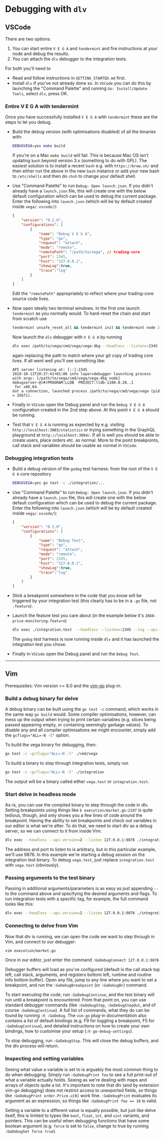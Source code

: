 # Debugging with `dlv`

## VSCode

There are two options:
1) You can start entire `V E G A` and `tendermint` and fire instructions at your node and debug the results.
2) You can attach the `dlv` debugger to the integration tests.

For both you'll need to
- Read and follow instructions in `GETTING_STARTED.md` first.
- Install `dlv` if you've not already done so. In `VSCode` you can do this by launching the "Command Palette" and running `Go: Install/Update Tools`, select `dlv`, press OK.


### Entire V E G A with tendermint

Once you have successfully installed `V E G A` with `tendermint` these are the steps to let you debug.

- Build the debug version (with optimisations disabled) of all the binaries with:

    ```bash
    DEBUGVEGA=yes make build
    ```
    If you're on a Mac `make build` will fail. This is because Mac OS isn't updating `bash` beyond version 3.x (something to do with GPL). The easiest solution is to install a recent `bash` e.g. with `https://brew.sh/` and then either run the above in the new `bash` instance or add your new bash to `/etc/shells` and then do `chsh` to change your default shell.

- Use "Command Palette" to run `Debug: Open launch.json`. If you didn't already have a `launch.json` file, this will create one with the below default configuration which can be used to debug the current package. Enter the following into `launch.json` (which will be by default created inside `vega/.vscode/`):

    ```json
    {
        "version": "0.2.0",
        "configurations": [
            {
                "name": "Debug V E G A",
                "type": "go",
                "request": "attach",
                "mode": "remote",
                "remotePath": "/path/to/vega", // trading-core
                "port": 2345,
                "host": "127.0.0.1",
                "showLog":true,
                "trace":"log"
            }
        ]
    }
    ```
    Edit the `"remotePath"` appropriately to reflect where your trading-core source code lives.

- Now open ideally two terminal windows. In the first one launch `tendermint` as you normally would. To hard-reset the chain and start from scratch use

    ```bash
    tendermint unsafe_reset_all && tendermint init && tendermint node 2>./tendermint.stderr.out 1>./tendermint.stdout.out
    ```
    Now launch the `dlv` debugger with `V E G A` by running

    ```bash
    dlv exec /path/to/vega/cmd/vega/vega-dbg --headless --listen=:2345 --log --api-version=2 -- node
    ```
    again replacing the path to match where your git copy of trading core lives.  If all went well you'll see something like:

    ```
    API server listening at: [::]:2345
    2019-10-13T20:37:41+01:00 info layer=debugger launching process with args: [/path/to/vega/cmd/vega/vega-dbg node]
    debugserver-@(#)PROGRAM:LLDB  PROJECT:lldb-1100.0.28..1
     for x86_64.
    Got a connection, launched process /path/to/vega/cmd/vega/vega (pid = 35671).
    ```
- Finally in `VSCode` open the Debug panel and run the `Debug V E G A` configuration created in the 2nd step above. At this point `V E G A` should be running.
- Test that `V E G A` is running as expected by e.g. visiting `http://localhost:3003/statistics` or trying something in the GraphQL playground at `http://localhost:3004/`. If all is well you should be able to create users, place orders etc. as normal. More to the point breakpoints, call stack and variables should be usable as normal in `VSCode`.



### Debugging integration tests

- Build a debug version of the `godog` test harness: from the root of the `V E G A` core repository

    ```bash
    DEBUGVEGA=yes go test -c ./integration/...
    ```

- Use "Command Palette" to run `Debug: Open launch.json`. If you didn't already have a `launch.json` file, this will create one with the below default configuration which can be used to debug the current package. Enter the following into `launch.json` (which will be by default created inside `vega/.vscode/`):

    ```json
    {
        "version": "0.2.0",
        "configurations": [
            {
                "name": "Debug Test",
                "type": "go",
                "request": "attach",
                "mode": "remote",
                "port": 2345,
                "host": "127.0.0.1",
                "showLog":true,
                "trace":"log"
            }
        ]
    }
    ```

- Stick a breakpoint somewhere in the code that you *know* will be triggered by your integration test (this clearly has to be in a `.go` file, not `.feature`).


- Launch the feature test you care about (in the example below it's `2668-price-monitoring.feature`)
    ```bash
    dlv exec ./integration.test  --headless --listen=:2345 --log --api-version=2    -- -godog.format=pretty --  $(pwd)/integration/features/2668-price-monitoring.feature
    ```
    The `godog` test harness is now running inside `dlv` and it has launched the integration test you chose.

- Finally in `VSCode` open the Debug panel and run the `Debug Test`.

----

## Vim

Prerequisites: Vim version >= 8.0 and the [vim-go](https://github.com/fatih/vim-go) plug-in.

### Build a debug binary for delve

A debug binary can be built using the `go test -c` command, which works in the same way `go build` would. Some compiler optimisations, however, can mess up the output when trying to print certain variables (e.g. slices being passed appearing empty, or containing seemingly garbage values).
To disable any and all compiler optimisations we might encounter, simply add the `gcflags="ALL=-N -l"` option.

To build the vega binary for debugging, then:

```bash
go test -c -gcflags="ALL=-N -l" ./cmd/vega
```

To build a binary to step through integration tests, simply run

```bash
go test -c -gcflags="ALL=-N -l" ./integration
```

The output will be a binary called either `vega.test` or `integration.test`.

### Start delve in headless mode

As-is, you can use the compiled binary to step through the code in dlv. Setting breakpoints using things like `b execution/market.go:2107` is quite tedious, though, and only shows you a few lines of code around the breakpoint. Having the ability to set breakpoints and check out variables in our editor is what we're after. To do that, we need to start dlv as a debug server, so we can connect to it from inside Vim:

```bash
dlv exec --headless --api-version=2 --listen 127.0.0.1:9876 ./integration.test
```

The address and port to listen to is arbitrary, but in this particular example, we'll use 9876. In this example we're starting a debug session on the integration test binary. To debug `vega.test`, just replace `integration.test` with `vega.test` (obviously).

### Passing arguments to the test binary

Passing in additional arguments/parameters is as easy as just appending `--` to the command above and specifying the desired arguments and flags. To run integration tests with a specific tag, for example, the full command looks like this:

```bash
dlv exec --headless --api-version=2 --listen 127.0.0.1:9876 ./integration.test -- ./integration/features --godog.tags=LPWrong
```

### Connecting to delve from Vim

Now that dlv is running, we can open the code we want to step through in Vim, and connect to our debugger:

```bash
vim execution/market.go
```

Once in our editor, just enter the  command `:GoDebugConnect 127.0.0.1:9876`

Debugger buffers will load as you've configured (default is the call stack top left, call stack, arguments, and registers bottom left, runtime and routine info bottom buffer). Open any file, jump to any line where you want to set a breakpoint, and run the `:GoDebugBreakpoint` (or `:GoDebugBr`) command.

To start executing the code, run `:GoDebugContinue`, and the test binary will run until a breakpoint is encountered. From that point on, you can use standard debugger commands (like `:GoDebugStep`, `:GoDebugStepOut`, and of course `:GoDebugContinue`). A full list of commands, what they do can be found by running `:h :GoDebug`.
The `vim-go` plug-in documentation also contains a list of default bindings (e.g. F9 for toggling a breakpoint, F5 for `:GoDebugContinue`), and detailed instructions on how to create your own bindings, how to customise your setup (`:h go-debug-settings`).

To stop debugging, run `:GoDebugStop`. This will close the debug buffers, and the dlv process will return.

### Inspecting and setting variables

Seeing what value a variable is set to is arguably the most common thing to do when debugging. Simply run `:GoDebugPrint foo` to see a full print-out of what a variable actually holds. Seeing as we're dealing with maps and arrays of objects quite a lot. It's important to note that dlv (and by extension vim-go debugging) does not restrict access to unexported fields, so things like `:GoDebugPrint order.Price.u[0]` work fine. `:GoDebugPrint` evaluates its argument as an expression, so things like `:GoDebugPrint foo == 10` is valid.

Setting a variable to a different value is equally possible, but just like delve itself, this is limited to types like `bool`, `float`, `int`, and `uint` variants, and pointers. This can be useful when debugging functions that have some boolean argument (e.g. `force` is set to `false`, change to true by running `:GoDebugSet force true`).
